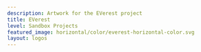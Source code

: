 ```yaml
---
description: Artwork for the EVerest project
title: EVerest
level: Sandbox Projects
featured_image: horizontal/color/everest-horizontal-color.svg
layout: logos
---
```

